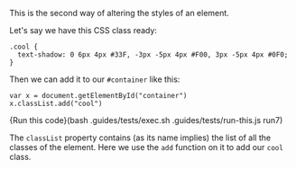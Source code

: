 This is the second way of altering the styles of an element.

Let's say we have this CSS class ready:

```
.cool {
  text-shadow: 0 6px 4px #33F, -3px -5px 4px #F00, 3px -5px 4px #0F0;
}
```

Then we can add it to our `#container` like this:

```
var x = document.getElementById("container")
x.classList.add("cool")
```

{Run this code}(bash .guides/tests/exec.sh .guides/tests/run-this.js run7)

The `classList` property contains (as its name implies) the list of all the classes of the element. Here we use the `add` function on it to add our `cool` class.